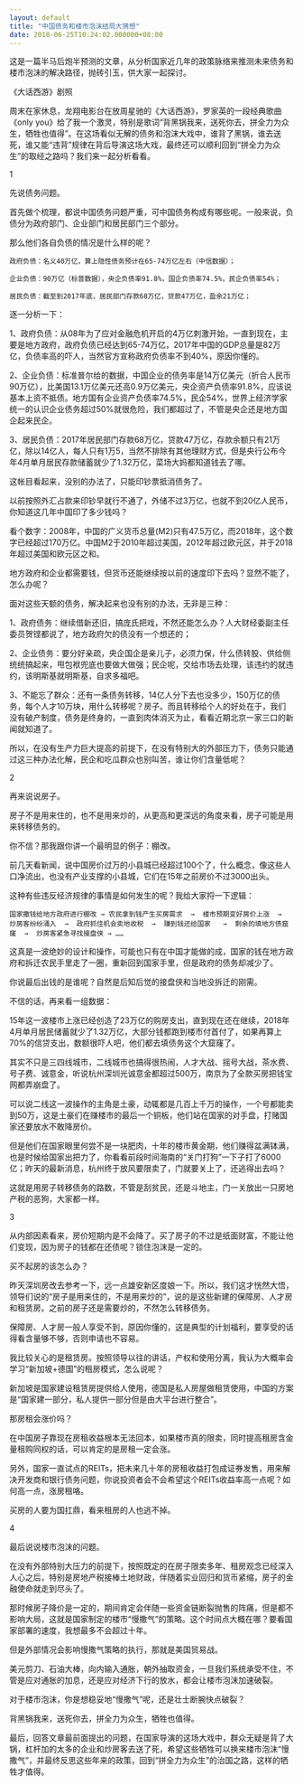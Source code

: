 ```yaml
---
layout: default
title: "中国债务和楼市泡沫结局大猜想"
date: 2018-06-25T10:24:02.000000+08:00
---
```


这是一篇半马后炮半预测的文章，从分析国家近几年的政策脉络来推测未来债务和楼市泡沫的解决路径，抛砖引玉，供大家一起探讨。


《大话西游》剧照

周末在家休息，龙翔电影台在放周星驰的《大话西游》，罗家英的一段经典歌曲《only you》给了我一个激灵，特别是歌词“背黑锅我来，送死你去，拼全力为众生，牺牲也值得”。在这场看似无解的债务和泡沫大戏中，谁背了黑锅，谁去送死，谁又能“违背”规律在背后导演这场大戏，最终还可以顺利回到“拼全力为众生”的取经之路吗？我们来一起分析看看。

1

先说债务问题。

首先做个梳理，都说中国债务问题严重，可中国债务构成有哪些呢。一般来说，负债分为政府部门、企业部门和居民部门三个部分。

那么他们各自负债的情况是什么样的呢？

    政府负债：名义40万亿，算上隐性债务预计在65-74万亿左右（中信数据）；

    企业负债：90万亿（标普数据），央企负债率91.8%，国企负债率74.5%，民企负债率54%；

    居民负债：截至到2017年底，居民部门存款68万亿，贷款47万亿，盈余21万亿；

逐一分析一下：

1、政府负债：从08年为了应对金融危机开启的4万亿刺激开始，一直到现在，主要是地方政府，政府负债已经达到65-74万亿，2017年中国的GDP总量是82万亿，负债率高的吓人，当然官方宣称政府负债率不到40%，原因你懂的。

2、企业负债：标准普尔给的数据，中国企业的债务率是14万亿美元（折合人民币90万亿），比美国13.1万亿美元还高0.9万亿美元，央企资产负债率91.8%，应该说基本上资不抵债。地方国有企业资产负债率74.5%，民企54%，世界上经济学家统一的认识企业债务超过50%就很危险，我们都超过了，不管是央企还是地方国企起来民企。

3、居民负债：2017年居民部门存款68万亿，贷款47万亿，存款余额只有21万亿，除以14亿人，每人只有1万5，当然不排除有其他理财方式，但是央行公布今年4月单月居民存款储蓄就少了1.32万亿，菜场大妈都知道钱去了哪。

这帐目看起来，没别的办法了，只能印钞票抵消债务了。

以前按照外汇占款来印钞早就行不通了，外储不过3万亿，也就不到20亿人民币，你知道这几年中国印了多少钱吗？

看个数字：2008年，中国的广义货币总量(M2)只有47.5万亿，而2018年，这个数字已经超过170万亿。中国M2于2010年超过美国，2012年超过欧元区，并于2018年超过美国和欧元区之和。

地方政府和企业都需要钱，但货币还能继续按以前的速度印下去吗？显然不能了，怎么办呢？

面对这些天额的债务，解决起来也没有别的办法，无非是三种：

1、政府债务：继续借新还旧，搞庞氏把戏，不然还能怎么办？人大财经委副主任委员贺铿都说了，地方政府欠的债没有一个想还的；

2、企业债务：要分好亲疏，央企国企是亲儿子，必须力保，什么债转股、供给侧统统搞起来，甩包袱兜底也要做大做强；民企呢，交给市场去处理，该违约的就违约，该明斯基就明斯基，自求多福吧。

3、不能忘了群众：还有一条债务转移，14亿人分下去也没多少，150万亿的债务，每个人才10万块，用什么转移呢？房子。而且转移给个人的好处在于，我们没有破产制度，债务是终身的，一直到肉体消灭为止，看看近期北京一家三口的新闻就知道了。

所以，在没有生产力巨大提高的前提下，在没有特别大的外部压力下，债务只能通过这三种办法化解，民企和吃瓜群众也别叫苦，谁让你们含量低呢？

2

再来说说房子。

房子不是用来住的，也不是用来炒的，从更高和更深远的角度来看，房子可能是用来转移债务的。

你不信？那我跟你讲一个最明显的例子：棚改。

前几天看新闻，说中国房价过万的小县城已经超过100个了，什么概念，像这些人口净流出，也没有产业支撑的小县城，它们在15年之前房价不过3000出头。

这种有些违反经济规律的事情是如何发生的呢？我给大家捋一下逻辑：

    国家撒钱给地方政府进行棚改 → 农民拿到钱产生买房需求  →  楼市预期变好房价上涨  →  炒房客纷纷涌入  →  政府抓住机会卖地收税  →  赚到钱还给国家   →  剩余的填地方债窟窿  →  炒房客紧急寻找接盘侠 → ……

这真是一波绝妙的设计和操作，可能也只有在中国才能做的成，国家的钱在地方政府和拆迁农民手里走了一圈，重新回到国家手里，但是政府的债务却减少了。

你说最后出钱的是谁呢？自然是后知后觉的接盘侠和当地没拆迁的刚需。

不信的话，再来看一组数据：

15年这一波楼市上涨已经创造了23万亿的购房支出，直到现在还在继续，2018年4月单月居民储蓄就少了1.32万亿，大部分钱都跑到楼市付首付了，如果再算上70%的信贷支出，数额很吓人吧，他们都去填债务这个大窟窿了。

其实不只是三四线城市，二线城市也搞得很热闹，人才大战、摇号大战，茶水费、号子费、诚意金，听说杭州深圳光诚意金都超过500万，南京为了全款买房把钱宝网都弄崩盘了。

可以说二线这一波操作的主角是土豪，动辄都是几百上千万的操作，一个号都能卖到50万，这是土豪们在赚楼市的最后一个铜板，他们站在国家的对手盘，打赌国家还要放水不敢降房价。

但是他们在国家眼里何尝不是一块肥肉，十年的楼市黄金期，他们赚得盆满钵满，也是时候给国家出把力了，你看看前段时间海南的“关门打狗”一下子打了6000亿；昨天的最新消息，杭州终于放风要限卖了，门就要关上了，还逃得出去吗？

这就是用房子转移债务的路数，不管是刮贫民，还是斗地主，门一关放出一只房地产税的恶狗，大家都一样。

3

从内部因素看来，房价短期内是不会降了。买了房子的不过是纸面财富，不能让他们变现，因为房子的钱都在还债呢？锁住泡沫是一定的。

买不起房的该怎么办？

昨天深圳房改去参考一下，远一点雄安新区度娘一下。所以，我们这才恍然大悟，领导们说的“房子是用来住的，不是用来炒的”，说的是这些新建的保障房、人才房和租赁房。之前的房子还是需要炒的，不然怎么转移债务。

保障房、人才房一般人享受不到，原因你懂的，这是典型的计划福利，要享受的话得看含量够不够，否则申请也不容易。

我比较关心的是租赁房。按照领导以往的讲话，产权和使用分离，我认为大概率会学习“新加坡+德国”的租房模式，怎么说呢？

新加坡是国家建设租赁房提供给人使用，德国是私人房屋做租赁使用，中国的方案是“国家建一部分，私人提供一部分但是由大平台进行整合”。

那房租会涨价吗？

在中国房子靠现在房租收益根本无法回本，如果楼市真的限卖，同时提高租房含金量租购同权的话，可以肯定的是房租一定会涨。

另外，国家一直试点的REITs，把未来几十年的房租收益打包成证券发售，用来解决开发商和银行债务问题，你说投资者会不会希望这个REITs收益率高一点呢？如何高一点，涨房租咯。

买房的人要为国扛鼎，看来租房的人也逃不掉。

4

最后说说楼市泡沫的问题。

在没有外部特别大压力的前提下，按照既定的在房子限卖多年、租房观念已经深入人心之后，特别是房地产税接棒土地财政，伴随着实业回归和货币紧缩，房子的金融使命就走到尽头了。

那时候房子降价是一定的，期间肯定会伴随一些资金链断裂抛售的阵痛，但是都不影响大局，这就是国家制定的楼市“慢撒气”的策略。这个时间点大概在哪？要看国家部署的速度，我想最多不会超过十年。

但是外部情况会影响慢撒气策略的执行，那就是美国贸易战。

美元剪刀、石油大棒，向内输入通胀，朝外抽取资金，一旦我们系统承受不住，不管是应对通胀的加息，还是应对经济下行的放水，都会让楼市泡沫加速破裂。

对于楼市泡沫，你是想稳妥地“慢撒气”呢，还是壮士断腕快点破裂？


背黑锅我来，送死你去，拼全力为众生，牺牲也值得。

最后，回答文章最前面提出的问题，在国家导演的这场大戏中，群众无疑是背了大锅，杠杆加的太多的企业和炒房客去送了死，希望这些牺牲可以换来楼市泡沫“慢撒气”，并最终反思这些年来的政策，回到“拼全力为众生”的治国之路，这样的牺牲才值得。

